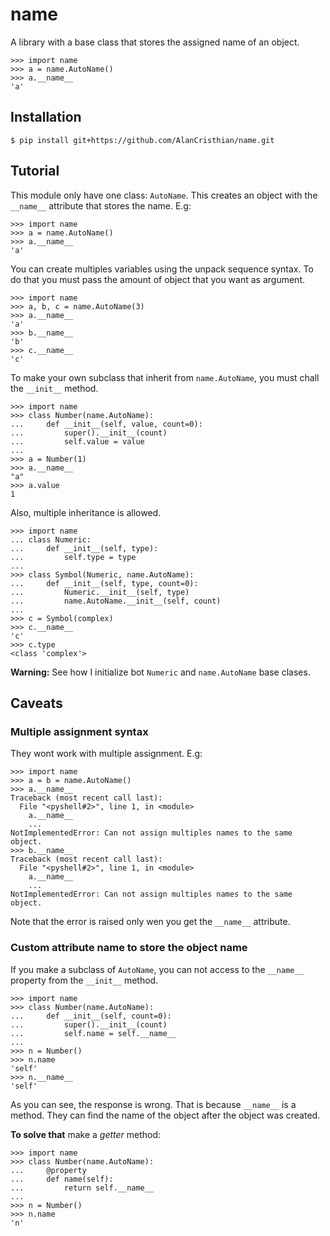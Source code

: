 # name

A library with a base class that stores the assigned name of an object.

```pycon
>>> import name
>>> a = name.AutoName()
>>> a.__name__
'a'
```

## Installation

```shell
$ pip install git+https://github.com/AlanCristhian/name.git
```

## Tutorial

This module only have one class: ``AutoName``. This creates an object with the
`__name__` attribute that stores the name. E.g:

```pycon
>>> import name
>>> a = name.AutoName()
>>> a.__name__
'a'
```

You can create multiples variables using the unpack sequence syntax. To do that
you must pass the amount of object that you want as argument.

```pycon
>>> import name
>>> a, b, c = name.AutoName(3)
>>> a.__name__
'a'
>>> b.__name__
'b'
>>> c.__name__
'c'
```

To make your own subclass that inherit from `name.AutoName`, you must chall
the `__init__` method.

```pycon
>>> import name
>>> class Number(name.AutoName):
...     def __init__(self, value, count=0):
...         super().__init__(count)
...         self.value = value
...
>>> a = Number(1)
>>> a.__name__
"a"
>>> a.value
1
```

Also, multiple inheritance is allowed.

```pycon
>>> import name
... class Numeric:
...     def __init__(self, type):
...         self.type = type
...
>>> class Symbol(Numeric, name.AutoName):
...     def __init__(self, type, count=0):
...         Numeric.__init__(self, type)
...         name.AutoName.__init__(self, count)
...
>>> c = Symbol(complex)
>>> c.__name__
'c'
>>> c.type
<class 'complex'>
```

**Warning:** See how I initialize bot `Numeric` and `name.AutoName`
base clases.

## Caveats

### Multiple assignment syntax

They wont work with multiple assignment. E.g:

```pycon
>>> import name
>>> a = b = name.AutoName()
>>> a.__name__
Traceback (most recent call last):
  File "<pyshell#2>", line 1, in <module>
    a.__name__
    ...
NotImplementedError: Can not assign multiples names to the same object.
>>> b.__name__
Traceback (most recent call last):
  File "<pyshell#2>", line 1, in <module>
    a.__name__
    ...
NotImplementedError: Can not assign multiples names to the same object.
```

Note that the error is raised only wen you get the `__name__`
attribute.

### Custom attribute name to store the object name

If you make a subclass of `AutoName`, you can not access to the
`__name__` property from the `__init__` method.

```pycon
>>> import name
>>> class Number(name.AutoName):
...     def __init__(self, count=0):
...         super().__init__(count)
...         self.name = self.__name__
...
>>> n = Number()
>>> n.name
'self'
>>> n.__name__
'self'
```

As you can see, the response is wrong. That is because `__name__` is a
method. They can find the name of the object after the object was created.

**To solve that** make a *getter* method:

```pycon
>>> import name
>>> class Number(name.AutoName):
...     @property
...     def name(self):
...         return self.__name__
...
>>> n = Number()
>>> n.name
'n'
```
